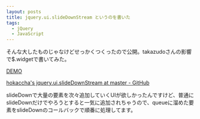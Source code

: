 ```yaml
---
layout: posts
title: jquery.ui.slideDownStream というのを書いた
tags: 
  - jQuery
  - JavaScript
---
```


そんな大したものじゃなけどせっかくつくったので公開。takazudoさんの影響で$.widgetで書いてみた。

[DEMO](https://dl.dropbox.com/u/336104/js/jquery-ui-slideDownStream/sample/index.html)

[hokaccha's jquery.ui.slideDownStream at master - GitHub](http://github.com/hokaccha/jquery.ui.slideDownStream)

slideDownで大量の要素を次々追加していくUIが欲しかったんですけど、普通にslideDownだけでやろうとすると一気に追加されちゃうので、queueに溜めた要素をslideDownのコールバックで順番に処理してます。
